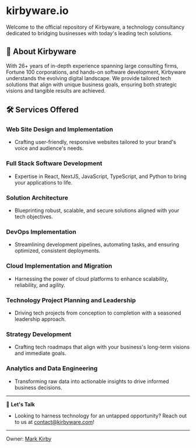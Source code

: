 # kirbyware.io
Welcome to the official repository of Kirbyware, a technology consultancy dedicated to bridging businesses with today's leading tech solutions.

## 🌟 About Kirbyware
With 26+ years of in-depth experience spanning large consulting firms, Fortune 100 corporations, and hands-on software development, Kirbyware understands the evolving digital landscape. We provide tailored tech solutions that align with unique business goals, ensuring both strategic visions and tangible results are achieved.

## 🛠 Services Offered

### **Web Site Design and Implementation**
- Crafting user-friendly, responsive websites tailored to your brand's voice and audience's needs.

### **Full Stack Software Development**
- Expertise in React, NextJS, JavaScript, TypeScript, and Python to bring your applications to life.

### **Solution Architecture**
- Blueprinting robust, scalable, and secure solutions aligned with your tech objectives.

### **DevOps Implementation**
- Streamlining development pipelines, automating tasks, and ensuring optimized, consistent deployments.

### **Cloud Implementation and Migration**
- Harnessing the power of cloud platforms to enhance scalability, reliability, and agility.

### **Technology Project Planning and Leadership**
- Driving tech projects from conception to completion with a seasoned leadership approach.

### **Strategy Development**
- Crafting tech roadmaps that align with your business's long-term visions and immediate goals.

### **Analytics and Data Engineering**
- Transforming raw data into actionable insights to drive informed business decisions.

---

💬 **Let's Talk**
- Looking to harness technology for an untapped opportunity? Reach out to us at [contact@kirbyware.com](mailto:contact@kirbyware.com)!

---
Owner: [Mark Kirby](https://www.kirbymark.dev/about)
